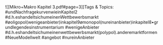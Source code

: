 
![[Mikro+Makro Kapitel 3.pdf#page=3]]Tags & Topics:
   #undNachfragekurvenwieinKapitel2
   #d.h.eshandeltsichumeinenWettbewerbsmarkt
   #øoligopol(wenigeanbieter)inkapitel9ømonopol(nureinanbieter)inkapitel8•grundlegendesinstrumentarium
   #wenigeAnbieter
   #d.h.eshandeltsichumeinenwettbewerbsmarkt(polypol).anderemarktformen
   #NeueModellwelt
   #angebot
   #nureinAnbieter